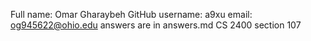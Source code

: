 Full name: Omar Gharaybeh
GitHub username: a9xu
email: og945622@ohio.edu
answers are in answers.md
CS 2400 section 107
